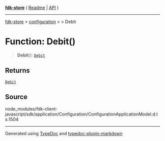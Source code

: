 [**fdk-store**](../../../README.md) ( [Readme](../../../README.md) \| [API](../../../API.md) )

---

[fdk-store](../../../API.md) > [configuration](../../README.md) > [<internal>](../README.md) > Debit

# Function: Debit()

> **Debit**(): [`Debit`](../type-aliases/type-alias.Debit.md)

## Returns

[`Debit`](../type-aliases/type-alias.Debit.md)

## Source

node_modules/fdk-client-javascript/sdk/application/Configuration/ConfigurationApplicationModel.d.ts:1504

---

Generated using [TypeDoc](https://typedoc.org/) and [typedoc-plugin-markdown](https://www.npmjs.com/package/typedoc-plugin-markdown)
